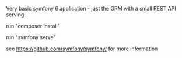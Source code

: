 Very basic symfony 6 application - just the ORM with a small REST API serving.

run "composer install"

run "symfony serve"

see https://github.com/symfony/symfony/ for more information